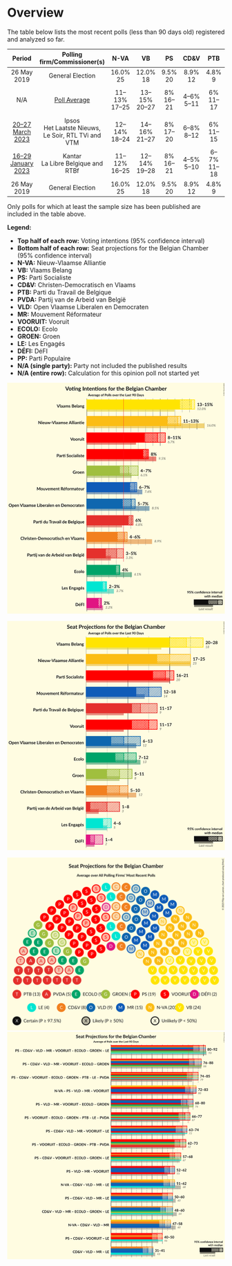 # Overview

The table below lists the most recent polls (less than 90 days old) registered and analyzed so far.

| Period     | Polling firm/Commissioner(s) | N-VA | VB | PS | CD&V | PTB | PVDA | VLD | MR | VOORUIT | ECOLO | GROEN | LE | DÉFI | PP |
|:----------:|:----------------------------:|:--:|:--:|:--:|:--:|:--:|:--:|:--:|:--:|:--:|:--:|:--:|:--:|:--:|:--:|
| 26 May 2019 | General Election | 16.0% <br> 25 | 12.0% <br> 18 | 9.5% <br> 20 | 8.9% <br> 12 | 4.8% <br> 9 | 3.3% <br> 3 | 8.5% <br> 12 | 7.6% <br> 14 | 6.7% <br> 9 | 6.1% <br> 13 | 6.1% <br> 8 | 3.7% <br> 5 | 2.2% <br> 2 | 1.1% <br> 0 |
| N/A | [Poll Average](average.html) | 11–13% <br> 17–25 | 13–15% <br> 20–27 | 8% <br> 16–21 | 4–6% <br> 5–11 | 6% <br> 11–17 | 3–5% <br> 1–8 | 5–7% <br> 6–13 | 6–7% <br> 12–17 | 8–10% <br> 11–17 | 4–5% <br> 7–12 | 4–7% <br> 3–11 | 2–3% <br> 4–8 | 2% <br> 1–4 | N/A <br> N/A |
| [20–27 March 2023](2023-03-27-Ipsos.html) | Ipsos <br> Het Laatste Nieuws, Le Soir, RTL TVi and VTM | 12–14% <br> 18–24 | 14–16% <br> 21–27 | 8% <br> 17–20 | 6–8% <br> 8–12 | 6% <br> 11–15 | 4–6% <br> 4–8 | 5–6% <br> 6–10 | 6–7% <br> 13–16 | 8–10% <br> 11–17 | 4–5% <br> 8–11 | 4–5% <br> 3–7 | 3% <br> 4–8 | 2% <br> 1–4 | N/A <br> N/A |
| [16–29 January 2023](2023-01-29-Kantar.html) | Kantar <br> La Libre Belgique and RTBf | 11–12% <br> 16–25 | 12–14% <br> 19–28 | 8% <br> 16–21 | 4–5% <br> 5–10 | 6–7% <br> 11–18 | 2–4% <br> 1–6 | 5–7% <br> 7–14 | 6–7% <br> 12–18 | 8–11% <br> 11–17 | 4% <br> 7–12 | 5–8% <br> 5–13 | 2–3% <br> 4–6 | 2% <br> 1–4 | N/A <br> N/A |
| 26 May 2019 | General Election | 16.0% <br> 25 | 12.0% <br> 18 | 9.5% <br> 20 | 8.9% <br> 12 | 4.8% <br> 9 | 3.3% <br> 3 | 8.5% <br> 12 | 7.6% <br> 14 | 6.7% <br> 9 | 6.1% <br> 13 | 6.1% <br> 8 | 3.7% <br> 5 | 2.2% <br> 2 | 1.1% <br> 0 |

Only polls for which at least the sample size has been published are included in the table above.

**Legend:**
+ **Top half of each row:** Voting intentions (95% confidence interval)
+ **Bottom half of each row:** Seat projections for the Belgian Chamber (95% confidence interval)
+ **N-VA:** Nieuw-Vlaamse Alliantie
+ **VB:** Vlaams Belang
+ **PS:** Parti Socialiste
+ **CD&V:** Christen-Democratisch en Vlaams
+ **PTB:** Parti du Travail de Belgique
+ **PVDA:** Partij van de Arbeid van België
+ **VLD:** Open Vlaamse Liberalen en Democraten
+ **MR:** Mouvement Réformateur
+ **VOORUIT:** Vooruit
+ **ECOLO:** Ecolo
+ **GROEN:** Groen
+ **LE:** Les Engagés
+ **DÉFI:** DéFI
+ **PP:** Parti Populaire
+ **N/A (single party):** Party not included the published results
+ **N/A (entire row):** Calculation for this opinion poll not started yet


![Graph with voting intentions not yet produced](average.png "Voting Intentions")

![Graph with seats not yet produced](average-seats.png "Seats")

![Graph with seating plan not yet produced](average-seating-plan.png "Seating Plan")
![Graph with coalitions seats not yet produced](average-coalitions-seats.png "Coalitions Seats")
